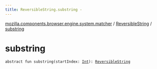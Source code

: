 ```yaml
---
title: ReversibleString.substring - 
---
```


[mozilla.components.browser.engine.system.matcher](../index.html) / [ReversibleString](index.html) / [substring](./substring.html)

# substring

`abstract fun substring(startIndex: `[`Int`](https://kotlinlang.org/api/latest/jvm/stdlib/kotlin/-int/index.html)`): `[`ReversibleString`](index.html)